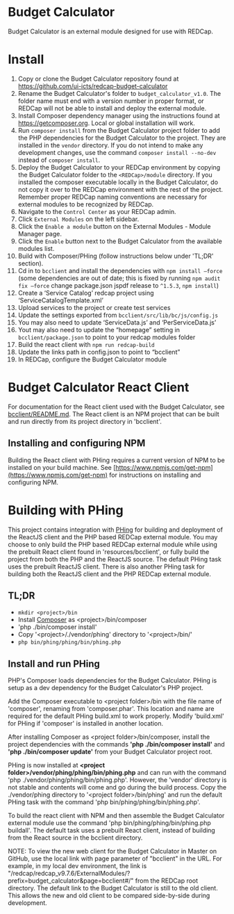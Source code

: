 # Budget Calculator

Budget Calculator is an external module designed for use with REDCap.

# Install

1. Copy or clone the Budget Calculator repository found at https://github.com/ui-icts/redcap-budget-calculator
2. Rename the Budget Calculator's folder to `budget_calculator_v1.0`. The folder name must end with a version number in proper format, or REDCap will not be able to install and deploy the external module.
3. Install Composer dependency manager using the instructions found at https://getcomposer.org. Local or global installation will work.
4. Run `composer install` from the Budget Calculator project folder to add the PHP dependencies for the Budget Calculator to the project. They are installed in the `vendor` directory. If you do not intend to make any development changes, use the command `composer install --no-dev` instead of `composer install`.
5. Deploy the Budget Calculator to your REDCap environment by copying the Budget Calculator folder to the `<REDCap>/module` directory. If you installed the composer executable locally in the Budget Calculator, do not copy it over to the REDCap environment with the rest of the project. Remember proper REDCap naming conventions are necessary for external modules to be recognized by REDCap.
6. Navigate to the `Control Center` as your REDCap admin.
7. Click `External Modules` on the left sidebar.
8. Click the `Enable a module` button on the External Modules - Module Manager page.
9. Click the `Enable` button next to the Budget Calculator from the available modules list.
10. Build with Composer/PHing (follow instructions below under 'TL;DR' section).
11. Cd in to `bcclient` and install the dependencies with `npm install —force` (some dependencies are out of date; this is fixed by running `npm audit fix —force` change package.json jspdf release to `^1.5.3`, `npm install`)
12. Create a ‘Service Catalog’ redcap project using ‘ServiceCatalogTemplate.xml’
13. Upload services to the project or create test services
14. Update the settings exported from `bcclient/src/lib/bc/js/config.js`
15. You may also need to update ‘ServiceData.js’ and ‘PerServiceData.js’
16. Yout may also need to update the “homepage” setting in `bcclient/package.json` to point to your redcap modules folder
17. Build the react client with `npm run redcap-build`
18. Update the links path in config.json to point to “bcclient”
19. In REDCap, configure the Budget Calculator module

# Budget Calculator React Client

For documentation for the React client used with the Budget Calculator, see [bcclient/README.md](bcclient/). The React client is an NPM project that can be built and run directly from its project directory in 'bcclient'.

## Installing and configuring NPM

Building the React client with PHing requires a current version of NPM to be installed on your build machine. See [https://www.npmjs.com/get-npm](https://www.npmjs.com/get-npm) for instructions on installing and configuring NPM.

# Building with PHing

This project contains integration with [PHing](https://www.phing.info/guide/hlhtml/#ch.gettingstarted) for building and
deployment of the ReactJS client and the PHP based REDCap external module. You may choose to only build the PHP based REDCap external module while using the prebuilt React client found in 'resources/bcclient', or fully build the project from both the PHP and the ReactJS source. The default PHing task uses the prebuilt ReactJS client. There is also another PHing task for building both the ReactJS client and the PHP REDCap external module.

## TL;DR

- `mkdir <project>/bin`
- Install [Composer](https://getcomposer.org) as &lt;project&gt;/bin/composer
- 'php ./bin/composer install'
- Copy '&lt;project&gt;/./vendor/phing' directory to '&lt;project&gt;/bin/'
- `php bin/phing/phing/bin/phing.php`


## Install and run PHing

PHP's Composer loads dependencies for the Budget Calculator. PHing is setup as a dev dependency for the Budget Calculator's PHP project.

Add the Composer executable to &lt;project folder&gt;/bin with the file name of 'composer', renaming from 'composer.phar'. This location and name are required for the default PHing build.xml to work properly. Modify 'build.xml' for PHing if 'composer' is installed in another location.


After installing Composer as &lt;project folder&gt;/bin/composer, install the project dependencies with the commands **'php ./bin/composer install'** and **'php ./bin/composer update'** from your Budget Calculator project root.


PHing is now installed at **&lt;project folder&gt;/vendor/phing/phing/bin/phing.php** and can run with the command 'php ./vendor/phing/phing/bin/phing.php'. However, the 'vendor' directory is not stable and contents will come and go during the build process. Copy the ./vendor/phing directory to '&lt;project folder&gt;/bin/phing' and run the default PHing task with the command 'php bin/phing/phing/bin/phing.php'.

To build the react client with NPM and then assemble the Budget Calculator external module use the command 'php bin/phing/phing/bin/phing.php buildall'. The default task uses a prebuilt React client, instead of building from the React source in the bcclient directory.

NOTE: To view the new web client for the Budget Calculator in Master on GitHub, use the local link with page parameter of "bcclient" in the URL. For example, in my local dev environment, the link is "/redcap/redcap_v9.7.6/ExternalModules/?prefix=budget_calculator&page=bcclient#/" from the REDCap root directory. The default link to the Budget Calculator is still to the old client. This allows the new and old client to be compared side-by-side during development.

